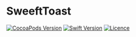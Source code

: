 
SweeftToast
=============
[![CocoaPods Version](https://img.shields.io/badge/version-v0.0.3-green.svg)](https://github.com/jeongjinho/SweeftToast)
[![Swift Version](https://img.shields.io/badge/swift-4.2-orange.svg)](https://github.com/jeongjinho/SweeftToast)
[![Licence](http://img.shields.io/badge/license-MIT-brightgreen.svg)](https://github.com/jeongjinho/SweeftToast)

